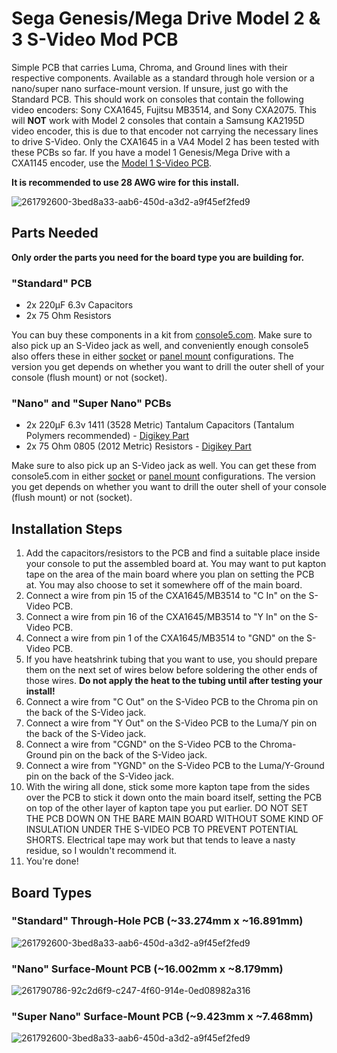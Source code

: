 # Sega Genesis/Mega Drive Model 2 & 3 S-Video Mod PCB

Simple PCB that carries Luma, Chroma, and Ground lines with their respective components. Available as a standard through hole version or a nano/super nano surface-mount version. If unsure, just go with the Standard PCB. This should work on consoles that contain the following video encoders: Sony CXA1645, Fujitsu MB3514, and Sony CXA2075. This will **NOT** work with Model 2 consoles that contain a Samsung KA2195D video encoder, this is due to that encoder not carrying the necessary lines to drive S-Video. Only the CXA1645 in a VA4 Model 2 has been tested with these PCBs so far. If you have a model 1 Genesis/Mega Drive with a CXA1145 encoder, use the [Model 1 S-Video PCB](https://github.com/joshman196/Simple-Genesis-Model-1-S-Video-Private/tree/main).

**It is recommended to use 28 AWG wire for this install.**

![261792600-3bed8a33-aab6-450d-a3d2-a9f45ef2fed9](https://i.imgur.com/lE0joEZ.png)

## Parts Needed

**Only order the parts you need for the board type you are building for.**

### "Standard" PCB

- 2x 220µF 6.3v Capacitors
- 2x 75 Ohm Resistors

You can buy these components in a kit from [console5.com](https://console5.com/store/cxa1645-s-video-mod-kit.html). Make sure to also pick up an S-Video jack as well, and conveniently enough console5 also offers these in either [socket](https://console5.com/store/mini-din-in-line-socket-4-pin-female-black-pin-type-s-video-s-vhs.html) or [panel mount](https://console5.com/store/s-video-jacks-panel-mount-black-plastic-housing-solder-type.html) configurations. The version you get depends on whether you want to drill the outer shell of your console (flush mount) or not (socket).

### "Nano" and "Super Nano" PCBs

- 2x 220µF 6.3v 1411 (3528 Metric) Tantalum Capacitors (Tantalum Polymers recommended) - [Digikey Part](https://www.digikey.com/en/products/detail/kyocera-avx/TCJB227M006R0070/2615437)
- 2x 75 Ohm 0805 (2012 Metric) Resistors - [Digikey Part](https://www.digikey.com/en/products/detail/yageo/RC0805FR-0775RL/728132)

Make sure to also pick up an S-Video jack as well. You can get these from console5.com in either [socket](https://console5.com/store/mini-din-in-line-socket-4-pin-female-black-pin-type-s-video-s-vhs.html) or [panel mount](https://console5.com/store/s-video-jacks-panel-mount-black-plastic-housing-solder-type.html) configurations. The version you get depends on whether you want to drill the outer shell of your console (flush mount) or not (socket).

## Installation Steps

1. Add the capacitors/resistors to the PCB and find a suitable place inside your console to put the assembled board at. You may want to put kapton tape on the area of the main board where you plan on setting the PCB at. You may also choose to set it somewhere off of the main board.
2. Connect a wire from pin 15 of the CXA1645/MB3514 to "C In" on the S-Video PCB.
3. Connect a wire from pin 16 of the CXA1645/MB3514 to "Y In" on the S-Video PCB.
4. Connect a wire from pin 1 of the CXA1645/MB3514 to "GND" on the S-Video PCB.
5. If you have heatshrink tubing that you want to use, you should prepare them on the next set of wires below before soldering the other ends of those wires. **Do not apply the heat to the tubing until after testing your install!**
6. Connect a wire from "C Out" on the S-Video PCB to the Chroma pin on the back of the S-Video jack.
7. Connect a wire from "Y Out" on the S-Video PCB to the Luma/Y pin on the back of the S-Video jack.
8. Connect a wire from "CGND" on the S-Video PCB to the Chroma-Ground pin on the back of the S-Video jack.
9. Connect a wire from "YGND" on the S-Video PCB to the Luma/Y-Ground pin on the back of the S-Video jack.
10. With the wiring all done, stick some more kapton tape from the sides over the PCB to stick it down onto the main board itself, setting the PCB on top of the other layer of kapton tape you put earlier. DO NOT SET THE PCB DOWN ON THE BARE MAIN BOARD WITHOUT SOME KIND OF INSULATION UNDER THE S-VIDEO PCB TO PREVENT POTENTIAL SHORTS. Electrical tape may work but that tends to leave a nasty residue, so I wouldn't recommend it.
11. You're done!

## Board Types

### "Standard" Through-Hole PCB (~33.274mm x ~16.891mm)

![261792600-3bed8a33-aab6-450d-a3d2-a9f45ef2fed9](https://i.imgur.com/lE0joEZ.png)

### "Nano" Surface-Mount PCB (~16.002mm x ~8.179mm)

![261790786-92c2d6f9-c247-4f60-914e-0ed08982a316](https://i.imgur.com/zUiHxmx.png)

### "Super Nano" Surface-Mount PCB (~9.423mm x ~7.468mm)

![261792600-3bed8a33-aab6-450d-a3d2-a9f45ef2fed9](https://i.imgur.com/lO1IA0U.png)
